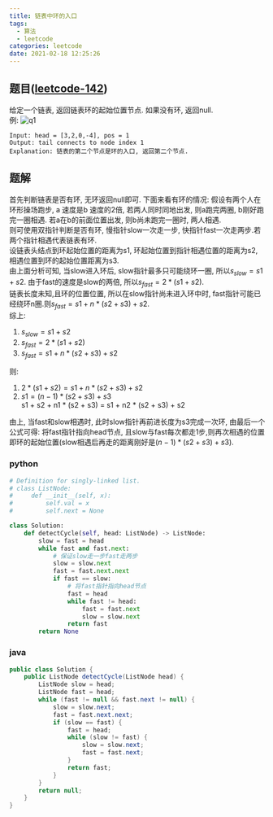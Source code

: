 ```yaml
---
title: 链表中环的入口
tags:
  - 算法
  - leetcode
categories: leetcode
date: 2021-02-18 12:25:26
---
```

## 题目([leetcode-142](https://leetcode.com/problems/linked-list-cycle-ii/))
给定一个链表, 返回链表环的起始位置节点. 如果没有环, 返回null.  
例:
![q1](https://cdn.jsdelivr.net/gh/in-a-day/cdn@main/images/leetcode/142/q_1.png)
```
Input: head = [3,2,0,-4], pos = 1
Output: tail connects to node index 1
Explanation: 链表的第二个节点是环的入口, 返回第二个节点.
```

## 题解
首先判断链表是否有环, 无环返回null即可.
下面来看有环的情况:
假设有两个人在环形操场跑步, a 速度是b 速度的2倍, 若两人同时同地出发, 则a跑完两圈, b刚好跑完一圈相遇. 若a在b的前面位置出发, 则b尚未跑完一圈时, 两人相遇.  
则可使用双指针判断是否有环, 慢指针slow一次走一步, 快指针fast一次走两步.若两个指针相遇代表链表有环.  
设链表头结点到环起始位置的距离为s1, 环起始位置到指针相遇位置的距离为s2, 相遇位置到环的起始位置距离为s3.  
由上面分析可知, 当slow进入环后, slow指针最多只可能绕环一圈, 所以$s_{slow} = s1 + s2$. 由于fast的速度是slow的两倍, 所以$s_{fast} = 2 * (s1 + s2)$.  
链表长度未知,且环的位置位置, 所以在slow指针尚未进入环中时, fast指针可能已经绕环n圈.则$s_{fast} = s1 + n * (s2 + s3) + s2$.  
综上:
1. $s_{slow} = s1 + s2$
2. $s_{fast} =  2 * (s1 + s2)$
3. $s_{fast} = s1 + n * (s2 + s3) + s2$  

则: 
1. $2 * (s1 + s2) = s1 + n * (s2 + s3) + s2$
2. $s1 = (n - 1) * (s2 + s3) + s3$  
s1 + s2 + n1 * (s2 + s3) = s1 + n2 * (s2 + s3) + s2

由上, 当fast和slow相遇时, 此时slow指针再前进长度为s3完成一次环, 由最后一个公式可得: 将fast指针指向head节点, 且slow与fast每次都走1步,则再次相遇的位置即环的起始位置(slow相遇后再走的距离刚好是$(n - 1) * (s2 + s3) + s3$).

### python
```python
# Definition for singly-linked list.
# class ListNode:
#     def __init__(self, x):
#         self.val = x
#         self.next = None

class Solution:
    def detectCycle(self, head: ListNode) -> ListNode:
        slow = fast = head
        while fast and fast.next:
            # 保证slow走一步fast走两步
            slow = slow.next
            fast = fast.next.next
            if fast == slow:
                # 将fast指针指向head节点
                fast = head
                while fast != head:
                    fast = fast.next
                    slow = slow.next
                return fast
        return None
```

### java
```java
public class Solution {
    public ListNode detectCycle(ListNode head) {
        ListNode slow = head;       
        ListNode fast = head;
        while (fast != null && fast.next != null) {
            slow = slow.next;
            fast = fast.next.next;
            if (slow == fast) {
                fast = head;
                while (slow != fast) {
                    slow = slow.next;
                    fast = fast.next;
                }
                return fast;
            }
        }
        return null;
    }
}
```
